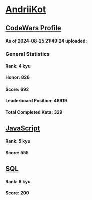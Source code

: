 # [AndriiKot](https://www.codewars.com/users/AndriiKot)
## [CodeWars Profile](https://www.codewars.com/users/AndriiKot)
#### As of 2024-08-25 21:49:24 uploaded:
### General Statistics
#### Rank: 4 kyu
#### Honor: 826
#### Score: 692
#### Leaderboard Position: 46919
#### Total Completed Kata: 329

## [JavaScript](https://github.com/AndriiKot/JavaScript__CodeWars)
#### Rank: 5 kyu
#### Score: 555

## [SQL](https://github.com/AndriiKot/SQL__CodeWars)
#### Rank: 6 kyu
#### Score: 200
